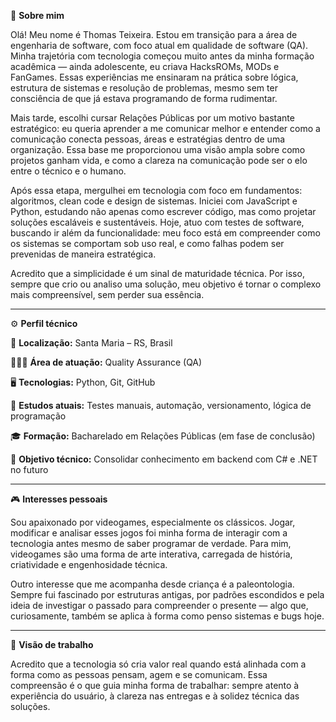 👋 **Sobre mim**

Olá! Meu nome é Thomas Teixeira. Estou em transição para a área de engenharia de software, com foco atual em qualidade de software (QA). Minha trajetória com tecnologia começou muito antes da minha formação acadêmica — ainda adolescente, eu criava HacksROMs, MODs e FanGames. Essas experiências me ensinaram na prática sobre lógica, estrutura de sistemas e resolução de problemas, mesmo sem ter consciência de que já estava programando de forma rudimentar.

Mais tarde, escolhi cursar Relações Públicas por um motivo bastante estratégico: eu queria aprender a me comunicar melhor e entender como a comunicação conecta pessoas, áreas e estratégias dentro de uma organização. Essa base me proporcionou uma visão ampla sobre como projetos ganham vida, e como a clareza na comunicação pode ser o elo entre o técnico e o humano.

Após essa etapa, mergulhei em tecnologia com foco em fundamentos: algoritmos, clean code e design de sistemas. Iniciei com JavaScript e Python, estudando não apenas como escrever código, mas como projetar soluções escaláveis e sustentáveis. Hoje, atuo com testes de software, buscando ir além da funcionalidade: meu foco está em compreender como os sistemas se comportam sob uso real, e como falhas podem ser prevenidas de maneira estratégica.

Acredito que a simplicidade é um sinal de maturidade técnica. Por isso, sempre que crio ou analiso uma solução, meu objetivo é tornar o complexo mais compreensível, sem perder sua essência.

______________________________________________________________________________________________________________________________________________________________

⚙️ **Perfil técnico**


🏡 **Localização:** Santa Maria – RS, Brasil

👷🏻‍♂ **Área de atuação:** Quality Assurance (QA)

🖥 **Tecnologias:** Python, Git, GitHub

📘 **Estudos atuais:** Testes manuais, automação, versionamento, lógica de programação

🎓 **Formação:** Bacharelado em Relações Públicas (em fase de conclusão)

👾 **Objetivo técnico:** Consolidar conhecimento em backend com C# e .NET no futuro

______________________________________________________________________________________________________________________________________________________________

🎮 **Interesses pessoais**

Sou apaixonado por videogames, especialmente os clássicos. Jogar, modificar e analisar esses jogos foi minha forma de interagir com a tecnologia antes mesmo de saber programar de verdade. Para mim, videogames são uma forma de arte interativa, carregada de história, criatividade e engenhosidade técnica.

Outro interesse que me acompanha desde criança é a paleontologia. Sempre fui fascinado por estruturas antigas, por padrões escondidos e pela ideia de investigar o passado para compreender o presente — algo que, curiosamente, também se aplica à forma como penso sistemas e bugs hoje.

______________________________________________________________________________________________________________________________________________________________

🧠 **Visão de trabalho**

Acredito que a tecnologia só cria valor real quando está alinhada com a forma como as pessoas pensam, agem e se comunicam. Essa compreensão é o que guia minha forma de trabalhar: sempre atento à experiência do usuário, à clareza nas entregas e à solidez técnica das soluções.

